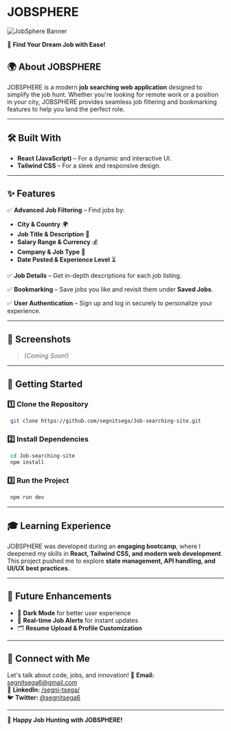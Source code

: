 # JOBSPHERE

![JobSphere Banner](./src/assets/JobSphere-Banner.jpg.png)


🚀 **Find Your Dream Job with Ease!**

## 🌍 About JOBSPHERE
JOBSPHERE is a modern **job searching web application** designed to simplify the job hunt. Whether you're looking for remote work or a position in your city, JOBSPHERE provides seamless job filtering and bookmarking features to help you land the perfect role.

---

## 🛠️ Built With
- **React (JavaScript)** – For a dynamic and interactive UI.
- **Tailwind CSS** – For a sleek and responsive design.

---

## ✨ Features
✅ **Advanced Job Filtering** – Find jobs by:
   - **City & Country** 🌍
   - **Job Title & Description** 📌
   - **Salary Range & Currency** 💰
   - **Company & Job Type** 🏢
   - **Date Posted & Experience Level** ⏳
   
✅ **Job Details** – Get in-depth descriptions for each job listing.

✅ **Bookmarking** – Save jobs you like and revisit them under **Saved Jobs**.

✅ **User Authentication** – Sign up and log in securely to personalize your experience.

---

## 📸 Screenshots
> *(Coming Soon!)*

---

## 🚀 Getting Started
### 1️⃣ Clone the Repository
```sh
 git clone https://github.com/segnitsega/Job-searching-site.git
```
### 2️⃣ Install Dependencies
```sh
 cd Job-searching-site
 npm install
```
### 3️⃣ Run the Project
```sh
 npm run dev
```
---

## 🎓 Learning Experience
JOBSPHERE was developed during an **engaging bootcamp**, where I deepened my skills in **React, Tailwind CSS, and modern web development**. This project pushed me to explore **state management, API handling, and UI/UX best practices**.

---

## 📌 Future Enhancements
- 🌟 **Dark Mode** for better user experience
- 📢 **Real-time Job Alerts** for instant updates
- 🗂️ **Resume Upload & Profile Customization**

---

## 📩 Connect with Me
Let's talk about code, jobs, and innovation!
📧 **Email:** segnitsega6@gmail.com  
💼 **LinkedIn:** [/segni-tsega/](https://linkedin.com/in/yourprofile)  
🐦 **Twitter:** [@segnitsega6](https://twitter.com/yourhandle)  

---

💙 **Happy Job Hunting with JOBSPHERE!**

